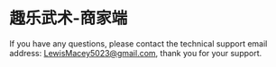 # 趣乐武术-商家端



If you have any questions, please contact the technical support email address: LewisMacey5023@gmail.com, thank you for your support.
